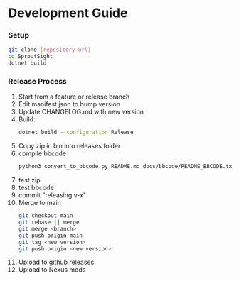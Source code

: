 # Development Guide

### Setup
```bash
git clone [repository-url]
cd SproutSight
dotnet build
```

### Release Process
1. Start from a feature or release branch
1. Edit manifest.json to bump version
2. Update CHANGELOG.md with new version
3. Build:
      ```bash
      dotnet build --configuration Release
      ```
4. Copy zip in bin into releases folder
5. compile bbcode
      ```bash
      python3 convert_to_bbcode.py README.md docs/bbcode/README_BBCODE.txt "https://raw.githubusercontent.com/24v/SproutSight/main"
      ```
6. test zip
7. test bbcode
5. commit "releasing v-x"
7. Merge to main
      ```bash
      git checkout main
      git rebase || merge
      git merge <branch>
      git push origin main
      git tag <new version> 
      git push origin <new version>
      ```
8. Upload to github releases
9. Upload to Nexus mods
